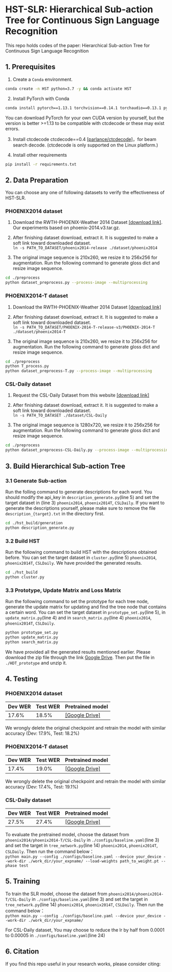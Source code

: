 # HST-SLR: Hierarchical Sub-action Tree for Continuous Sign Language Recognition
This repo holds codes of the paper: Hierarchical Sub-action Tree for Continuous Sign Language Recognition

## 1. Prerequisites
1. Create a `Conda` environment.
```bash
conda create -n HST python=3.7 -y && conda activate HST
```
2. Install PyTorch with Conda
```bash
conda install pytorch==1.13.1 torchvision==0.14.1 torchaudio==0.13.1 pytorch-cuda=11.7 -c pytorch -c nvidia
```
You can download PyTorch for your own CUDA version by yourself, but the version is better >=1.13 to be compatible with ctcdecode or these may exist errors.

3. Install ctcdecode
ctcdecode==0.4 [[parlance/ctcdecode]](https://github.com/parlance/ctcdecode)，for beam search decode. (ctcdecode is only supported on the Linux platform.)

4. Install other requirements 
```bash
pip install -r requirements.txt 
```

## 2. Data Preparation
You can choose any one of following datasets to verify the effectiveness of HST-SLR.

### PHOENIX2014 dataset
1. Download the RWTH-PHOENIX-Weather 2014 Dataset [[download link]](https://www-i6.informatik.rwth-aachen.de/~koller/RWTH-PHOENIX/). Our experiments based on phoenix-2014.v3.tar.gz.

2. After finishing dataset download, extract it. It is suggested to make a soft link toward downloaded dataset.   
`ln -s PATH_TO_DATASET/phoenix2014-release ./dataset/phoenix2014`

3. The original image sequence is 210x260, we resize it to 256x256 for augmentation. Run the following command to generate gloss dict and resize image sequence.     
```bash
cd ./preprocess
python dataset_preprocess.py --process-image --multiprocessing
```

### PHOENIX2014-T dataset
1. Download the RWTH-PHOENIX-Weather 2014 Dataset [[download link]](https://www-i6.informatik.rwth-aachen.de/~koller/RWTH-PHOENIX-2014-T/)

2. After finishing dataset download, extract it. It is suggested to make a soft link toward downloaded dataset.   
`ln -s PATH_TO_DATASET/PHOENIX-2014-T-release-v3/PHOENIX-2014-T ./dataset/phoenix2014-T`

3. The original image sequence is 210x260, we resize it to 256x256 for augmentation. Run the following command to generate gloss dict and resize image sequence.     
```bash
cd ./preprocess
python T_process.py
python dataset_preprocess-T.py --process-image --multiprocessing
```

### CSL-Daily dataset

1. Request the CSL-Daily Dataset from this website [[download link]](http://home.ustc.edu.cn/~zhouh156/dataset/csl-daily/)

2. After finishing dataset download, extract it. It is suggested to make a soft link toward downloaded dataset.   
`ln -s PATH_TO_DATASET ./dataset/CSL-Daily`

3. The original image sequence is 1280x720, we resize it to 256x256 for augmentation. Run the following command to generate gloss dict and resize image sequence.     
```bash
cd ./preprocess
python dataset_preprocess-CSL-Daily.py --process-image --multiprocessing
```

## 3. Build Hierarchical Sub-action Tree

### 3.1 Generate Sub-action
Run the folling command to generate descriptions for each word. You should modify the api_key in `description_generate.py`(line 5) and set the target dataset in (line 3) `phoenix2014`, `phoenix2014T`, `CSLDaily`. If you want to generate the descriptions yourself, please make sure to remove the file `description_{target}.txt` in the directory first.
```bash
cd ./hst_build/generation
python description_generate.py
```

### 3.2 Build HST
Run the following command to build HST with the descriptions obtained before. You can set the target dataset in `cluster.py`(line 5) `phoenix2014`, `phoenix2014T`, `CSLDaily`. We have provided the generated results.
```bash
cd ./hst_build
python cluster.py
```

### 3.3 Prototype, Update Matrix and Loss Matrix
Run the following command to set the prototype for each tree node, generate the update matrix for updating and find the tree node that contains a certain word. You can set the target dataset in `prototype_set.py`(line 5), in `update_matrix.py`(line 4) and in `search_matrix.py`(line 4) `phoenix2014`, `phoenix2014T`, `CSLDaily`.
```bash
python prototype_set.py
python update_matrix.py
python search_matrix.py
```

We have provided all the generated results mentioned earlier. Please download the zip file through the link [Google Drive](https://drive.google.com/file/d/1z2n-bh2pgR5iCX9tDJpgixMgHGtKDts1/view?usp=drive_link). Then put the file in `./HDT_prototype` and unzip it.

## 4. Testing

### PHOENIX2014 dataset

| Dev WER  | Test WER  | Pretrained model                                             |
| ---------- | ----------- | --- |
| 17.6%      | 18.5%       | [[Google Drive]](https://drive.google.com/file/d/14ZtqXj7GN9qtc38UqyJFIZMPZeZSRXNt/view?usp=drive_link)|

We wrongly delete the original checkpoint and retrain the model with similar accuracy (Dev: 17.9%, Test: 18.2%)

### PHOENIX2014-T dataset

| Dev WER  | Test WER  | Pretrained model                                             |
| ---------- | ----------- | --- |
| 17.4%      | 19.0%       | [[Google Drive]](https://drive.google.com/file/d/1oXnrgd7nGKGLvipW3paU6_gYi7l5BSt1/view?usp=drive_link)|

We wrongly delete the original checkpoint and retrain the model with similar accuracy (Dev: 17.4%, Test: 19.1%)

### CSL-Daily dataset

| Dev WER  | Test WER  | Pretrained model                                            |
| ---------- | ----------- | --- |
| 27.5%      | 27.4%       | [[Google Drive]](https://drive.google.com/file/d/112_GqITfK4I0jtWQloDN7RTNRcgvScOi/view?usp=drive_link)|


​To evaluate the pretrained model, choose the dataset from `phoenix2014/phoenix2014-T/CSL-Daily` in `./configs/baseline.yaml`(line 3) and set the target in `tree_network.py`(line 14) `phoenix2014`, `phoenix2014T`, `CSLDaily`. Then run the command below：   
`python main.py --config ./configs/baseline.yaml --device your_device --work-dir ./work_dir/your_expname/ --load-weights path_to_weight.pt --phase test`

## 5. Training

To train the SLR model, choose the dataset from `phoenix2014/phoenix2014-T/CSL-Daily` in `./configs/baseline.yaml`(line 3) and set the target in `tree_network.py`(line 14) `phoenix2014`, `phoenix2014T`, `CSLDaily`. Then run the command below：   
`python main.py --config ./configs/baseline.yaml --device your_device --work-dir ./work_dir/your_expname/`

For CSL-Daily dataset, You may choose to reduce the lr by half from 0.0001 to 0.00005 in `./configs/baseline.yaml`(line 24)

## 6. Citation

If you find this repo useful in your research works, please consider citing:
